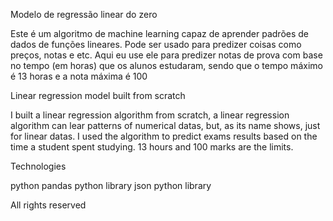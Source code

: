 Modelo de regressão linear do zero

Este é um algoritmo de machine learning capaz de aprender padrões de dados de funções lineares. Pode ser usado para predizer coisas como preços, notas e etc.
Aqui eu use ele para predizer notas de prova com base no tempo (em horas) que os alunos estudaram, sendo que o tempo máximo é 13 horas e a nota máxima é 100

Linear regression model built from scratch

I built a linear regression algorithm from scratch, a linear regression algorithm can lear patterns of numerical datas, but, as its name shows, just for linear datas.
I used the algorithm to predict exams results based on the time a student spent studying. 13 hours and 100 marks are the limits.

Technologies

python
pandas python library
json python library

All rights reserved
